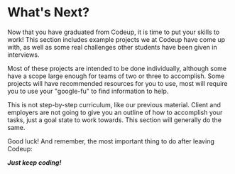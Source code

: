 # What's Next?

Now that you have graduated from Codeup, it is time to put your skills to work! This section includes example projects we at Codeup have come up with, as well as some real challenges other students have been given in interviews.

Most of these projects are intended to be done individually, although some have a scope large enough for teams of two or three to accomplish. Some projects will have recommended resources for you to use, most will require you to use your "google-fu" to find information to help.

This is not step-by-step curriculum, like our previous material. Client and employers are not going to give you an outline of how to accomplish your tasks, just a goal state to work towards. This section will generally do the same.

Good luck! And remember, the most important thing to do after leaving Codeup:

***Just keep coding!***
